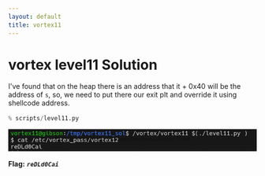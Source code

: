 ```yaml
---
layout: default
title: vortex11
---
```


# vortex level11 Solution

I've found that on the heap there is an address that it + 0x40 will be the address of `s`, so, we need to put there our exit plt and override it using shellcode address.

```py
% scripts/level11.py
```

![image](./images/level11.png)

**Flag:** ***`reDLd0Cai`***
